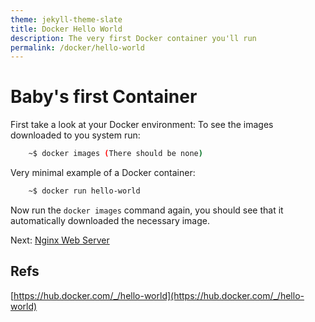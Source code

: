 ```yaml
---
theme: jekyll-theme-slate
title: Docker Hello World
description: The very first Docker container you'll run
permalink: /docker/hello-world
---
```

# Baby's first Container

First take a look at your Docker environment:
To see the images downloaded to you system run:

```bash
    ~$ docker images (There should be none)
```

Very minimal example of a Docker container:

```bash
    ~$ docker run hello-world
```

Now run the `docker images` command again, you should see that it automatically downloaded the necessary image.

Next: [Nginx Web Server](../nginx)

## Refs

[https://hub.docker.com/_/hello-world](https://hub.docker.com/_/hello-world)
